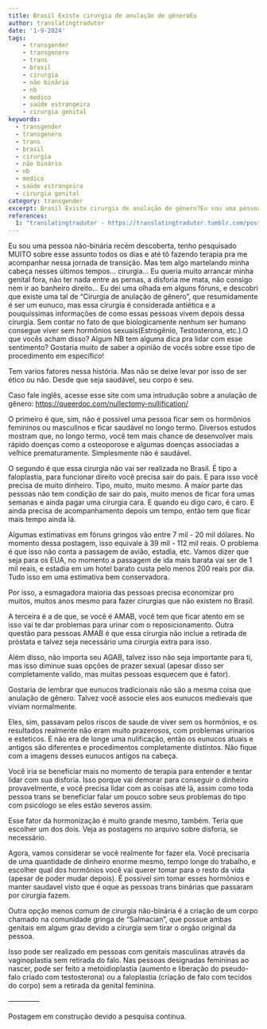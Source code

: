 ```yaml
---
title: Brasil Existe cirurgia de anulação de gêneroEu
author: translatingtradutor
date: '1-9-2024'
tags:
    - transgender
    - transgenero
    - trans
    - brasil
    - cirurgia
    - não binário
    - nb
    - medico
    - saúde estrangeira
    - cirurgia genital
keywords:
  - transgender
  - transgenero
  - trans
  - brasil
  - cirurgia
  - não binário
  - nb
  - medico
  - saúde estrangeira
  - cirurgia genital
category: transgender
excerpt: Brasil Existe cirurgia de anulação de gênero?Eu sou uma pessoa não-binária recém descoberta, tenho pesquisado MUITO sobre esse assunto todos os dias...
references:
  1: "translatingtradutor - https://translatingtradutor.tumblr.com/post/760436010831282176/brasil-existe-cirurgia-de-anula%C3%A7%C3%A3o-de-g%C3%AAnero"
---
```


Eu sou uma pessoa não-binária recém descoberta, tenho pesquisado MUITO sobre esse assunto todos os dias e até tô fazendo terapia pra me acompanhar nessa jornada de transição. Mas tem algo martelando minha cabeça nesses últimos tempos… cirurgia… Eu queria muito arrancar minha genital fora, não ter nada entre as pernas, a disforia me mata, não consigo nem ir ao banheiro direito… Eu dei uma olhada em alguns fóruns, e descobri que existe uma tal de “Cirurgia de anulação de gênero”, que resumidamente é ser um eunuco, mas essa cirurgia é considerada antiética e a pouquíssimas informações de como essas pessoas vivem depois dessa cirurgia. Sem contar no fato de que biologicamente nenhum ser humano consegue viver sem hormônios sexuais(Estrogênio, Testosterona, etc.).O que vocês acham disso? Algum NB tem alguma dica pra lidar com esse sentimento? Gostaria muito de saber a opinião de vocês sobre esse tipo de procedimento em específico!

Tem varios fatores nessa história. Mas não se deixe levar por isso de ser ético ou não. Desde que seja saudável, seu corpo é seu.

Caso fale inglês, acesse esse site com uma intrudução sobre a anulação de gênero: https://queerdoc.com/nullectomy-nullification/

O primeiro é que, sim, não é possivel uma pessoa ficar sem os hormônios femininos ou masculinos e ficar saudável no longo termo. Diversos estudos mostram que, no longo termo, você tem mais chance de desenvolver mais rápido doenças como a osteoporose e algumas doenças associadas a velhice prematuramente. Simplesmente não é saudável.

O segundo é que essa cirurgia não vai ser realizada no Brasil. É tipo a faloplastia, para funcionar direito você precisa sair do país. E para isso você precisa de muito dinheiro. Tipo, muito, muito mesmo. A maior parte das pessoas não tem condição de sair do pais, muito menos de ficar fora umas semanas e ainda pagar uma cirurgia cara. E quando eu digo caro, é caro. E ainda precisa de acompanhamento depois um tempo, então tem que ficar mais tempo ainda lá.

Algumas estimativas em fóruns gringos vão entre 7 mil - 20 mil dólares. No momento dessa postagem, isso equivale à 39 mil - 112 mil reais. O problema é que isso não conta a passagem de avião, estadia, etc. Vamos dizer que seja para os EUA, no momento a passagem de ida mais barata vai ser de 1  mil reais, e estadia em um hotel barato custa  pelo menos 200 reais por dia. Tudo isso em uma estimativa bem conservadora.

Por isso, a esmagadora maioria das pessoas precisa economizar pro muitos, muitos anos mesmo para fazer cirurgias que não existem no Brasil.

A terceira é a de que, se você é AMAB, você tem que ficar atento em se isso vai te dar problemas para urinar com o reposicionamento. Outra questão para pessoas AMAB é que essa cirurgia não inclue a retirada de próstata e talvez seja necessário uma cirurgia extra para isso.

Além disso, não importa seu AGAB, talvez isso não seja importante para ti, mas isso diminue suas opções de prazer sexual (apesar disso ser completamente valido, mas muitas pessoas esquecem que é fator).

Gostaria de lembrar que eunucos tradicionais não são a mesma coisa que anulação de gênero. Talvez você associe eles aos eunucos medievais que viviam normalmente.

Eles, sim, passavam pelos riscos de saude de viver sem os hormônios, e os resultados realmente não eram muito prazerosos, com problemas urinarios e esteticos. E não era de longe uma nulificação, então os eunucos atuais e antigos são diferentes e procedimentos completamente distintos. Não fique com a imagens desses eunucos antigos na cabeça.

Você iria se beneficiar mais no momento de terapia para entender e tentar lidar com sua disforia. Isso porque vai demorar para conseguir o dinheiro provavelmente, e você precisa lidar com as coisas até lá, assim como toda pessoa trans se beneficiar falar um pouco sobre seus problemas do tipo com psicólogo se eles estão severos assim.

Esse fator da hormonização é muito grande mesmo, também. Teria que escolher um dos dois. Veja as postagens no arquivo sobre disforia, se necessário.

Agora, vamos considerar se você realmente for fazer ela. Você precisaria de uma quantidade de dinheiro enorme mesmo, tempo longe do trabalho, e escolher qual dos hormônios você vai querer tomar para o resto da vida (apesar de poder mudar depois). É possivel sim tomar esses hormônios e manter saudavel visto que é oque as pessoas trans binárias que passaram por cirurgia fazem.

Outra opção menos comum de cirurgia não-binária é a criação de um corpo chamado na comunidade gringa de “Salmacian”, que possue ambas genitais em algum grau devido a cirurgia sem tirar o orgão original da pessoa.

Isso pode ser realizado em pessoas com genitais masculinas através da vaginoplastia sem retirada do falo. Nas pessoas designadas femininas ao nascer, pode ser feito a metoidioplastia (aumento e liberação do pseudo-falo criado com testosterona) ou a faloplastia (criação de falo com tecidos do corpo) sem a retirada da genital feminina.

————–

Postagem em construção devido a pesquisa contínua.